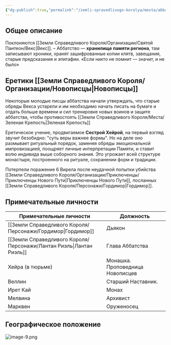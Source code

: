 ```yaml
---
{"dg-publish":true,"permalink":"/zemli-spravedlivogo-korolya/mesta/abbatstvo-svyatogo-veksa/"}
---
```


## Общее описание
Поклоняются [[Земли Справедливого Короля/Организации/Святой Пантеон/Векс\|Векс]]. – Аббатство  — **хранилище памяти региона**, там записывают хроники, хранят зашифрованные копии клятв, завещания, старые предсказания и эпитафии. «Если никто не помнит — значит, и не было»

## Еретики [[Земли Справедливого Короля/Организации/Новописцы\|Новописцы]]
Некоторые молодые писцы аббатства начали утверждать, что старые обряды Векса устарели и им необходимо начать писать на бумаге и отдать больше времени и сил тренировке новых воинов и защите аббатства, чтобы противостоять [[Земли Справедливого Короля/Места/Зеленая Крепость\|Зеленая Крепость]]

Еретическое учение, продвигаемое **Сестрой Хейрой**, на первый взгляд звучит безобидно: "суть веры важнее формы". Но на деле оно размывает ритуальный порядок, заменяя обряды эмоциональной импровизацией, поощряет личные интерпретации Памяти, и ставит волю индивида выше соборного знания. Это угрожает всей структуре монастыря, построенного на ритуале, сохранении форм и традиции.

Потерпели поражение 6 Вирела после неудачной попытки убийства [[Земли Справедливого Короля/Организации/Приключенцы/Приключенцы Нового Пути\|Приключенцы Нового Пути]], посланных [[Земли Справедливого Короля/Персонажи/Гордимор\|Гордимор]].

## Примечательные личности

| Примечательные личности | Должность                        |
| ----------------------- | -------------------------------- |
| [[Земли Справедливого Короля/Персонажи/Гордимор\|Гордимор]]            | Дьякон                           |
| [[Земли Справедливого Короля/Персонажи/Лантан Риэль\|Лантан Риэль]]        | Глава Аббатства                  |
| Хейра (в тюрьме)        | Монашка. Проповедница Новописцев |
| Веллин                  | Старший Наставник.               |
| Ирет Кай                | Монах                            |
| Мелвина                 | Архивист                         |
| Марквен                 | Оруженосец                       |
## Географическое положение
![image-9.png](/img/user/%D0%9F%D0%BD%D0%B3%20%D1%82%D1%80%D0%B5%D1%88/image-9.png)
